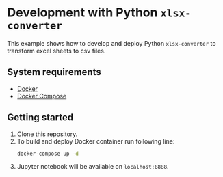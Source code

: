 # Development with Python `xlsx-converter`

This example shows how to develop and deploy Python `xlsx-converter` to transform excel sheets to csv files.

## System requirements

* [Docker](https://docs.docker.com/get-docker/)
* [Docker Compose](https://docs.docker.com/compose/install/)

## Getting started

1. Clone this repository.
2. To build and deploy Docker container run following line:
    ```sh
    docker-compose up -d
    ```
3. Jupyter notebook will be available on `localhost:8888`.